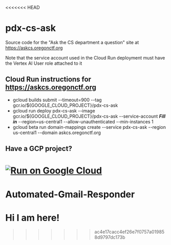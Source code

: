 <<<<<<< HEAD
# pdx-cs-ask
Source code for the "Ask the CS department a question" site at https://askcs.oregonctf.org

Note that the service account used in the Cloud Run deployment must have the Vertex AI User role attached to it

## Cloud Run instructions for https://askcs.oregonctf.org
* gcloud builds submit --timeout=900   --tag gcr.io/${GOOGLE_CLOUD_PROJECT}/pdx-cs-ask
* gcloud run deploy pdx-cs-ask --image gcr.io/${GOOGLE_CLOUD_PROJECT}/pdx-cs-ask --service-account ***Fill in*** --region=us-central1 --allow-unauthenticated --min-instances 1
* gcloud beta run domain-mappings create --service pdx-cs-ask --region us-central1 --domain askcs.oregonctf.org

## Have a GCP project?
[![Run on Google Cloud](https://deploy.cloud.run/button.svg)](https://deploy.cloud.run)
=======
# Automated-Gmail-Responder
# Hi I am here!
>>>>>>> ac4e17cacc4ef26e7f0757a019858d9797dc173b
